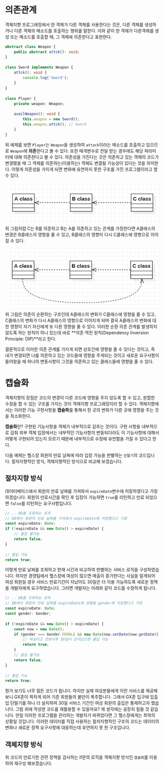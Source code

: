 # 의존관계

객체지향 프로그래밍에서 한 객체가 다른 객체를 사용한다는 것은, 다른 객체를 생성하거나 다른 객체의 메소드를 호출하는 행위를 말한다. 이와 같이 한 객체가 다른객체를 생성 또는 메소드를 호출할 때, 그 객체에
의존한다고 표현한다.

```ts
abstract class Weapon {
    public abstract attck(): void;
}

class Sword implements Weapon {
    attck(): void {
        console.log('Sword');
    }
}

class Player {
    private weapon: Weapon;

    availWeapon(): void {
        this.weapon = new Sword();
        this.weapon.attck(); // Sword
    }
}
```

위 예제를 보면 `Player`는 `Weapon`을 생성하여 `attack`이라는 메소드를 호출하고 있으므로 `Weapon`에 **의존**한다고 볼 수 있다. 또한 매개변수로 전달 받는 경우에도 해당 파라미터에 대해
의존한다고 볼 수 있다. 의존성을 가진다는 것은 의존하고 있는 객체의 코드가 변경됐을 때 그 객체를 의존하는(이용하는) 객체도 변결될 가능성이 있다는 것을 의미한다. 이렇게 의존성을 가지게 되면 변화에 유연하지 못한
구조를 가진 프로그램이라고 할 수 있다.

![단방향 의존](./단방향의존.png)
위 그림처럼 C는 B를 의존하고 B는 A를 의존하고 있는 관계를 가정한다면 A클래스의 변경은 B클래스의 영향을 줄 수 있고, B클래스의 영향이 다시 C클래스에 영향으로 이어질 수 있다.

![순환 의존](./순환의존.png)
위 그림은 의존이 순환하는 구조인데 A클래스의 변화가 C클래스에 영향을 줄 수 있고, C클래스의 변화가 다시 A클래스의 영향으로 이어지게 되며 결국 A클래스의 변화에 대한 영향이 자기 자신에게 또 다른 영향을 줄 수
있다. 이러한 순환 의존 관계를 발생하지 않도록 하는 원칙이 하나 있는데 바로 **의존 역전 원칙(Dependency Inversion Principle: DIP)**라고 한다.

결론적으로 이러한 의존 관계를 가지게 되면 상호간에 영향을 줄 수 있다는 것이고, 즉 내가 변경되면 나를 의존하고 있는 코드들에 영향을 주게되는 것이고 새로운 요구사항이 들어왔을 때 하나의 변동사항이 그것을 의존하고
있는 클래스들에 영향을 줄 수 있다.

# 캡슐화

객체지향의 장점은 코드의 변경이 다른 코드에 영향을 주지 않도록 할 수 있고, 원할한 수정을 할 수 있는 구조를 가지는 것이 객체지향 프로그래밍이라 할 수 있다. 객체지향에서는 이러한 기능 구현사항을 **캡슐화**를
통해서 한 곳의 변화가 다른 곳에 영향을 주는 것을 최소화한다.

**캡슐화**란? 구현된 기능사항을 객체가 내부적으로 감추는 것이다. 구현 사항을 내부적으로 감춰 외부 객체 입장에서는 내부적인 기능사항이 변동되더라도 이 기능사항에 대해서 어떻게 구현되어 있는지 모르기 때문에
내부적으로 수정에 유연함을 가질 수 있다고 한다.

다음 예제는 헬스장 회원의 만료 날짜에 따라 입장 가능을 판별하는 `단말기`의 코드입니다. 절자지향적인 방식, 객체지향적인 방식으로 비교해 보겠습니다.

## 절차지향 방식

데이터베이스에서 회원의 만료 날짜를 가져와서 `expireDate`변수에 저장하였다고 가정하겠습니다. 회원의 만료시간을 확인 후 입장이 가능하면 `true`를 리턴하고 만료 되었으면 `false`를 리턴하는
요구사항입니다.

```ts
// .. DB를 조회하는 로직
// DB에서 회원의 만료 날짜를 가져와서 expireDate에 저장했다고 가정
const expireDate: Date;
if (!expireDate && new Date() > expireDate) {
    // 출입 불가능
    return false;
}

// 출입 가능
return true;
```

이렇게 만료 날짜를 조회하고 현재 시간과 비교하여 판별하는 서비스 로직을 구성하였습니다. 하지만 경영팀에서 헬스장에 여성이 많으면 매출이 증가한다는 사실을 알게되어 여성 회원일 경우 서비스 만료기간이 지났어도
30일은 더 이용 가능하도록 새로운 정책을 개발자에게 요구하였습니다. 그러면 개발자는 아래와 같이 코드를 수정하게 됩니다.

```ts
// .. DB를 조회하는 로직
// DB에서 회원의 만료 날짜를 expireDate에 성병을 gender에 저장했다고 가정
const expireDate: Date;
const gender: Gender;

if (!expireDate && new Date() > expireDate) {
    const now = new Date();
    if (gender === Gender.FEMALE && new Date(now.setDate(now.getDate() + 30)) > expireDate) {
        // 여성이고 만료이후 30일이 안지났으면 출입 가능
        return true;
    }
    // 출입 불가능
    return false;
}

// 출입 가능
return true;
```

뭔가 보기도 너무 힘든 코드가 됩니다. 하지만 실제 여성분들에게 이런 서비스를 제공해보니 GX존이 꽉차게 되어 기존 회원들의 불만이 폭주합니다. 그래서 GX존 입구에 입출입 단말기를 하나 더 설치하여 30일 서비스
기간인 여성 회원의 출입은 통제하고자 했습니다. 그럼 위에 작성한 코드를 재활용할 수 있을까요? 제 생각에는 굉장히 힘들 것 같습니다. 만일 이러한 프로그램을 관리하는 개발자가 바뀌었다면 그 헬스장에게는 최악의
상황일 것입니다. 이러한 데이터를 직접 사용하는 절차지향적인 구조의 코드는 데이터의 변화나 새로운 정책 요구사항에 대응하는데 유연하지 못 한 구조입니다.

## 객체지향 방식

위 코드의 만료기한 관련 정책을 검사하는 if문의 로직을 객체지향 방식인 `캡슐화`를 이용하여 재구성 해보겠습니다.


